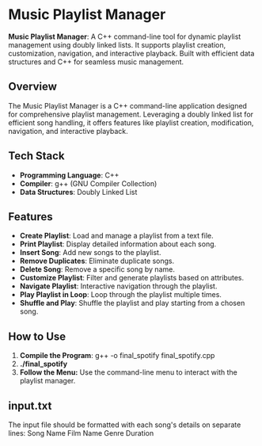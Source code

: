 # Music Playlist Manager

**Music Playlist Manager**: A C++ command-line tool for dynamic playlist management using doubly linked lists. It supports playlist creation, customization, navigation, and interactive playback. Built with efficient data structures and C++ for seamless music management.

## Overview

The Music Playlist Manager is a C++ command-line application designed for comprehensive playlist management. Leveraging a doubly linked list for efficient song handling, it offers features like playlist creation, modification, navigation, and interactive playback.

## Tech Stack

- **Programming Language**: C++
- **Compiler**: g++ (GNU Compiler Collection)
- **Data Structures**: Doubly Linked List

## Features

- **Create Playlist**: Load and manage a playlist from a text file.
- **Print Playlist**: Display detailed information about each song.
- **Insert Song**: Add new songs to the playlist.
- **Remove Duplicates**: Eliminate duplicate songs.
- **Delete Song**: Remove a specific song by name.
- **Customize Playlist**: Filter and generate playlists based on attributes.
- **Navigate Playlist**: Interactive navigation through the playlist.
- **Play Playlist in Loop**: Loop through the playlist multiple times.
- **Shuffle and Play**: Shuffle the playlist and play starting from a chosen song.

## How to Use

1. **Compile the Program**:
   g++ -o final_spotify final_spotify.cpp
2. **./final_spotify**
3. **Follow the Menu:** Use the command-line menu to interact with the playlist manager.
   
## input.txt 
The input file should be formatted with each song's details on separate lines:
Song Name
Film Name
Genre
Duration

